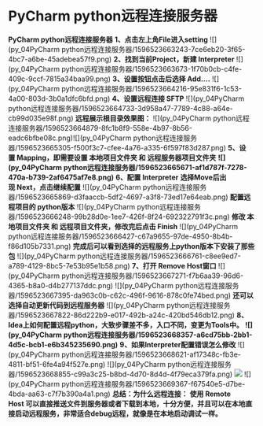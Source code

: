 # PyCharm python远程连接服务器

**PyCharm python远程连接服务器**
**1、点击左上角File进入setting**
![](py_04PyCharm python远程连接服务器/1596523663243-7ce6eb20-3f65-4bc7-a6be-45adebea57f9.png)
**2、找到当前Project，新建 Interpreter**
![](py_04PyCharm python远程连接服务器/1596523663673-1f70b0cb-c4fe-409c-9ccf-7815a34baa99.png)
**3、设置按钮点击后选择 Add....**
![](py_04PyCharm python远程连接服务器/1596523664216-95e831f6-1c53-4a00-803d-3b0a1dfc6bfd.png)
**4、设置远程连接 SFTP**
![](py_04PyCharm python远程连接服务器/1596523664733-3d958a47-7789-4c88-a64e-cb99d035e98f.png)
**远程展示根目录效果图：**
![](py_04PyCharm python远程连接服务器/1596523664879-8fc1b8f9-558e-4b97-8b56-eadc6bfbe08c.png)![](py_04PyCharm python远程连接服务器/1596523665305-f500f3c7-cfee-4a76-a335-6f597f83d287.png)
**5、设置 Mapping，即需要设置 本地项目文件夹 和 远程服务器项目文件夹**
**![](py_04PyCharm python远程连接服务器/1596523665671-af1d787f-7278-470a-b739-2af6475af7e8.png)**
**6、配置 Interpreter**
**选择Move后出现 Next，点击继续配置**
![](py_04PyCharm python远程连接服务器/1596523665869-d3faaccb-5df2-4697-a3f8-73ed17e64eab.png)
**配置远程项目的 python版本**
![](py_04PyCharm python远程连接服务器/1596523666248-99b28d0e-1ee7-426f-8f24-692322791f3c.png)
**修改 本地项目文件夹 和 远程项目文件夹，修改完后点击 Finish**
![](py_04PyCharm python远程连接服务器/1596523666427-c67a9655-97de-4950-8b4b-f86d105b7331.png)
**完成后可以看到选择的远程服务上python版本下安装了那些包**
![](py_04PyCharm python远程连接服务器/1596523666761-c8ee9ed7-a789-4129-8bc5-7e53b95e1b58.png)
**7、打开 Remove Host窗口**
![](py_04PyCharm python远程连接服务器/1596523667271-f7b6aa39-96d6-4365-b8a0-d4b277137ddc.png)
![](py_04PyCharm python远程连接服务器/1596523667395-da963c0b-c62c-496f-9616-878c0fe74bed.png)
**还可以选择自动更新代码到远程服务器**
![](py_04PyCharm python远程连接服务器/1596523667822-86d222b9-e017-492b-a24c-420bd546db12.png)
**8、Idea上如何配置远程python，大致步骤差不多，入口不同，变更为Tools中。**
**![](py_04PyCharm python远程连接服务器/1596523668357-a6cd75bb-2bb1-4d5c-bcb1-e6b345235690.png)**
**9、如果Interpreter配置错误怎么修改**
![](py_04PyCharm python远程连接服务器/1596523668621-af17348c-fb3e-4811-bf51-6fe4a94f527e.png)
![](py_04PyCharm python远程连接服务器/1596523668855-c99a3c25-b8bd-4d70-8d4d-4f79eca379fa.png)
![](https://cdn.nlark.com/yuque/0/2020/png/603072/1596523669011-ffa25dca-d515-4fd7-8e79-aef138d4f09b.png#height=200&width=415)
![](py_04PyCharm python远程连接服务器/1596523669367-f67540e5-d7be-4bda-aa63-c7f7b390a4a1.png)
**总结：为什么远程连接：**
**使用 Remote Host 可以直接推送文件到服务器或者下载到本地，十分方便，并且可以在本地直接启动远程服务，非常适合debug远程，就像是在本地启动调试一样。**

